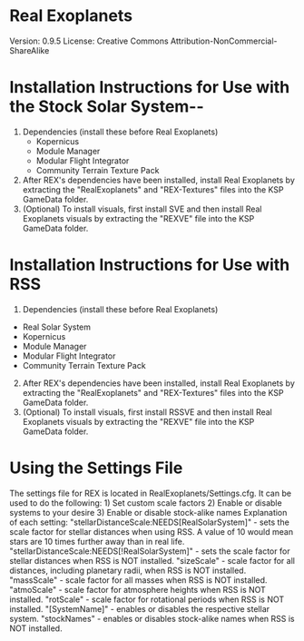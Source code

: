 # Real Exoplanets
 Version: 0.9.5
License: Creative Commons Attribution-NonCommercial-ShareAlike

# Installation Instructions for Use with the Stock Solar System--
1) Dependencies (install these before Real Exoplanets)
	- Kopernicus
	- Module Manager
	- Modular Flight Integrator
	- Community Terrain Texture Pack	
2) After REX's dependencies have been installed, install Real Exoplanets by extracting the "RealExoplanets" and "REX-Textures" files into the KSP GameData folder.
3) (Optional) To install visuals, first install SVE and then install Real Exoplanets visuals by extracting the "REXVE" file into the KSP GameData folder.
	
# Installation Instructions for Use with RSS
1) Dependencies (install these before Real Exoplanets)
 - Real Solar System
 - Kopernicus
 - Module Manager
 - Modular Flight Integrator
 - Community Terrain Texture Pack	
2) After REX's dependencies have been installed, install Real Exoplanets by extracting the "RealExoplanets" and "REX-Textures" files into the KSP GameData folder.
3) (Optional) To install visuals, first install RSSVE and then install Real Exoplanets visuals by extracting the "REXVE" file into the KSP GameData folder.

# Using the Settings File
The settings file for REX is located in RealExoplanets/Settings.cfg. It can be used to do the following:
	1) Set custom scale factors
	2) Enable or disable systems to your desire
	3) Enable or disable stock-alike names
Explanation of each setting:
	"stellarDistanceScale:NEEDS[RealSolarSystem]" - sets the scale factor for stellar distances when using RSS. A value of 10 would mean stars are 10 times further away than in real life.
	"stellarDistanceScale:NEEDS[!RealSolarSystem]" - sets the scale factor for stellar distances when RSS is NOT installed.
	"sizeScale" - scale factor for all distances, including planetary radii, when RSS is NOT installed.
	"massScale" - scale factor for all masses when RSS is NOT installed.
	"atmoScale" - scale factor for atmosphere heights when RSS is NOT installed.
	"rotScale" - scale factor for rotational periods when RSS is NOT installed.
	"[SystemName]" - enables or disables the respective stellar system.
	"stockNames" - enables or disables stock-alike names when RSS is NOT installed.
